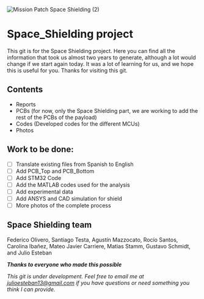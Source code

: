 ![Mission Patch Space Shielding (2)](https://github.com/13Jull/Space_Shielding/assets/104043830/010d7edb-6c2e-48d3-8219-e948cea984a5)

# Space_Shielding project
This git is for the Space Shielding project. Here you can find all the information that took us almost two years to generate, although a lot would change if we start again today. It was a lot of learning for us, and we hope this is useful for you. Thanks for visiting this git.

## Contents
  - Reports
  - PCBs (for now, only the Space Shielding part, we are working to add the rest of the PCBs of the payload)
  - Codes (Developed codes for the different MCUs)
  - Photos

## Work to be done:
   - [ ] Translate existing files from Spanish to English
   - [ ] Add PCB_Top and PCB_Bottom
   - [ ] Add STM32 Code
   - [ ] Add the MATLAB codes used for the analysis
   - [ ] Add experimental data
   - [ ] Add ANSYS and CAD simulation for shield
   - [ ] More photos of the complete process

## Space Shielding team
Federico Olivero, Santiago Testa, Agustín Mazzocato, Rocío Santos, Carolina Ibañez, Mateo Javier Carriere, Matias Stamm, Gustavo Schmidt, and Julio Esteban

**_Thanks to everyone who made this possible_**

   _This git is under development. Feel free to email me at julioesteban13@gmail.com if you have questions or need something you think I can provide._
